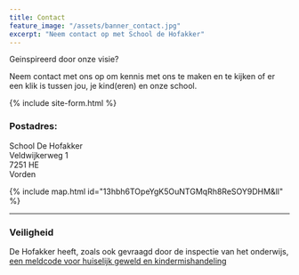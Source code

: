 ```yaml
---
title: Contact
feature_image: "/assets/banner_contact.jpg"
excerpt: "Neem contact op met School de Hofakker"
---
```

Geinspireerd door onze visie?

Neem contact met ons op om kennis met ons te maken en te kijken of er een klik is tussen jou, je kind(eren) en onze school.

{% include site-form.html %}

### Postadres:
School De Hofakker<br>
Veldwijkerweg 1<br>
7251 HE<br>
Vorden

{% include map.html id="13hbh6TOpeYgK5OuNTGMqRh8ReSOY9DHM&ll" %}

---
### Veiligheid
De Hofakker heeft, zoals ook gevraagd door de inspectie van het onderwijs, [een meldcode voor huiselijk geweld en kindermishandeling](/assets/Meldcode-huiselijk-geweld.pdf)
